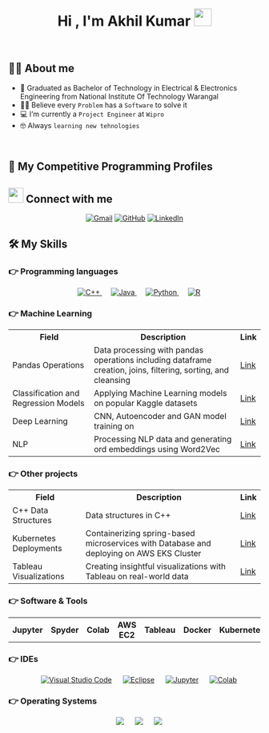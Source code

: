 <h1 align="center">Hi , I'm Akhil Kumar <img src="https://media.giphy.com/media/hvRJCLFzcasrR4ia7z/giphy.gif" width="35"></h1>
<br>

## :sassy_man:  About me
- :school: Graduated as Bachelor of Technology in Electrical & Electronics Engineering from National Institute Of Technology Warangal
- :technologist: Believe every `Problem` has a `Software` to solve it
- :computer: I’m currently a `Project Engineer` at `Wipro`
- :nerd_face: Always `learning new tehnologies`

<br>

## 👀 My Competitive Programming Profiles

## <img src="https://media.giphy.com/media/iY8CRBdQXODJSCERIr/giphy.gif" width="30px"> Connect with me
<p align="center">
	<a href="mailto:me.akhil24@gmail.com"><img img src="https://img.shields.io/badge/gmail-%23EA4335.svg?style=plastic&logo=gmail&logoColor=white" alt="Gmail"/></a>
	<a href="https://github.com/akhil9650"><img src="https://img.shields.io/badge/github-%23181717.svg?style=plastic&logo=github&logoColor=white" alt="GitHub"/></a>
	<a href="https://www.linkedin.com/in/akhil-k-c/"><img src="https://img.shields.io/badge/linkedin-%230A66C2.svg?style=plastic&logo=linkedin&logoColor=white" alt="LinkedIn"/></a>
</p>

## 🛠️ My Skills

### 👉 Programming languages

<p align="center"> 
  &emsp;
  <a href="https://www.w3schools.com/cpp/" target="_blank"> 
    <img alt="C++" src="https://img.shields.io/badge/C++%20-%2300599C.svg?style=plastic&logo=c%2B%2B&logoColor=white">
  </a> 
  &emsp;
  <a href="https://www.java.com" target="_blank"> 
    <img alt="Java" src="https://img.shields.io/badge/Java-%23007396.svg?style=plastic&logo=java&logoColor=white">
  </a>
  &emsp;
   <a href="https://www.python.org" target="_blank">
    <img alt="Python" src="https://img.shields.io/badge/Python%20-%2314354C.svg?style=plastic&logo=python&logoColor=white">
  </a>
  &emsp;
   <a href="https://www.r-project.org/about.html" target="_blank">
    <img alt="R" src="https://img.shields.io/badge/R-276DC3?style=plastic&logo=r&logoColor=white">
  </a>
</p>

### 👉 Machine Learning 
<table>
  <tr>
    <th>Field</th>
    <th>Description</th>
    <th>Link</th>
  </tr>
  <tr>
    <td>Pandas Operations</td>
    <td>Data processing with pandas operations including dataframe creation, joins, filtering, sorting, and cleansing</td>
    <td><a href="https://github.com/akhil9650/Pandas-Operations" target="_blank">Link</td>
  </tr>
  <tr>
    <td>Classification and Regression Models</td>
    <td>Applying Machine Learning models on popular Kaggle datasets</td>
    <td><a href="https://github.com/akhil9650/standard-datasets" target="_blank">Link</td>
  </tr>
   <tr>
    <td>Deep Learning</td>
    <td>CNN, Autoencoder and GAN model training on </td>
    <td><a href="https://github.com/akhil9650/Deep-Learning" target="_blank">Link</td>
  </tr>
   <tr>
    <td>NLP</td>
    <td>Processing NLP data and generating ord embeddings using Word2Vec</td>
    <td><a href="https://github.com/akhil9650/NLP" target="_blank">Link</td>
  </tr>
   </table>
      
### 👉 Other projects  
<table>
  <tr>
    <th>Field</th>
    <th>Description</th>
    <th>Link</th>
  </tr>
   <tr>
    <td>C++ Data Structures</td>
    <td>Data structures in C++</td>
    <td><a href="https://github.com/akhil9650/CPlusPlus-Codes" target="_blank">Link</td>
  </tr>
   <tr>
    <td>Kubernetes Deployments</td>
    <td>Containerizing spring-based microservices with Database and deploying on AWS EKS Cluster</td>
    <td><a href="#" target="_blank">Link</td>
  </tr>
   <tr>
    <td>Tableau Visualizations</td>
    <td>Creating insightful visualizations with Tableau on real-world data</td>
    <td><a href="#" target="_blank">Link</td>
  </tr>      
</table>

 ### 👉 Software & Tools
 
<table>
  <tr>
    <th>Jupyter</th>
    <th>Spyder</th>
    <th>Colab</th>
    <th>AWS EC2</th>
    <th>Tableau</th>  
    <th>Docker</th>
        <th>Kubernetes</th>    
  </tr>
</table>

 ### 👉 IDEs
 
<p align="center">
  &emsp;
    <a href="#"><img alt="Visual Studio Code" src="https://img.shields.io/badge/Visual%20Studio%20Code-0078d7.svg?style=plastic&logo=visual-studio-code&logoColor=white"></a>
  &emsp;
    <a href="#"><img alt="Eclipse" src="https://img.shields.io/badge/eclipse%20ide-%232C2255.svg?&style=plastic&logo=eclipse%20ide&logoColor=white" /></a>
  &emsp;
    <a href="#"><img alt="Jupyter" src="https://img.shields.io/badge/Made%20with-Jupyter-orange?style=plastic&logo=Jupyter" /></a>
   &emsp;
    <a href="#"><img alt="Colab" src="https://colab.research.google.com/assets/colab-badge.svg" /></a>
      
</p>

 ### 👉 Operating Systems
 
<p align="center">
  &emsp;
    <a href="#"><img src="https://img.shields.io/badge/Linux-FCC624?style=plastic&logo=linux&logoColor=black"></a>
  &emsp;
    <a href="#"><img src="https://img.shields.io/badge/Ubuntu-E95420?style=plastic&logo=ubuntu&logoColor=white"></a>
  &emsp;
    <a href="#"><img src="https://img.shields.io/badge/Windows-0078D6?style=plastic&logo=windows&logoColor=white"></a>	  
</p>

<br/>
